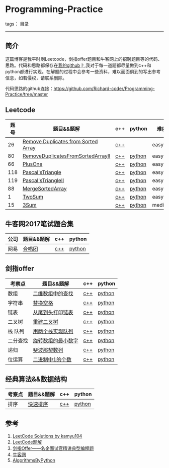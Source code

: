 # Programming-Practice

tags： 目录

---
## 简介
这篇博客是我平时刷Leetcode，剑指offer题目和牛客网上的招聘题目等的代码、思路。代码和思路都保存在[我的github](https://github.com/Richard-coder/Programming-Practice/tree/master)上,我对于每一道题都尽量做到c++和python都进行实现。在解题的过程中会参考一些资料，难以面面俱到的写出参考信息，如若侵权，请联系删除。

代码思路的github连接：https://github.com/Richard-coder/Programming-Practice/tree/master
## Leetcode
| 题号 | 题目&&题解 | c++ | python | 难度|
| ---- | ---- | ---- | ---- | ---- |
| 26 | [Remove Duplicates from Sorted Array](./Leetcode/array/RemoveDuplicatesFromSortedArray/readme.md) | [c++](./Leetcode/array/RemoveDuplicatesFromSortedArray/src/cpp/RemoveDuplicatesFromSortedArray.cpp) |  | easy |
| 80 | [RemoveDuplicatesFromSortedArrayII](./Leetcode/array/RemoveDuplicatesFromSortedArrayII/readme.md) | [c++](./Leetcode/array/RemoveDuplicatesFromSortedArrayII/src/cpp/RemoveDuplicatesFromSortedArrayII.cpp) | [python](./Leetcode/array/RemoveDuplicatesFromSortedArrayII/src/python/RemoveDuplicatesFromSortedArrayII.py) | easy |
| 66 | [PlusOne](./Leetcode/array/PlusOne/readme.md) | [c++](./Leetcode/array/PlusOne/src/cpp/PlusOne.cpp) | [python](./Leetcode/array/PlusOne/src/python/PlusOne.py) | easy |
| 118 | [Pascal'sTriangle](./Leetcode/array/Pascal'sTriangle/readme.md) | [c++](./Leetcode/array/Pascal'sTriangle/src/cpp/Pascal'sTriangle.cpp) | [python](./Leetcode/array/Pascal'sTriangle/src/python/Pascal'sTriangle.py) | easy |
| 119 | [Pascal'sTriangleII](./Leetcode/array/Pascal'sTriangleII/readme.md) | [c++](./Leetcode/array/Pascal'sTriangleII/src/cpp/Pascal'sTriangleII.cpp) | [python](./Leetcode/array/Pascal'sTriangleII/src/python/Pascal'sTriangleII.py) | easy |
| 88 | [MergeSortedArray](./Leetcode/array/MergeSortedArray/readme.md) | [c++](./Leetcode/array/MergeSortedArray/src/cpp/MergeSortedArray.cpp) | [python](./Leetcode/array/MergeSortedArray/src/python/MergeSortedArray.py) | easy |
| 1 | [TwoSum](./Leetcode/array/TwoSum/readme.md) | [c++](./Leetcode/array/TwoSum/src/cpp/TwoSum.cpp) | [python](./Leetcode/array/TwoSum/src/python/TwoSum.py) | easy |
| 15 | [3Sum](./Leetcode/array/3Sum/readme.md) | [c++](./Leetcode/array/3Sum/src/cpp/3Sum.cpp) | [python](./Leetcode/array/3Sum/src/python/3Sum.py) | medium |

## 牛客网2017笔试题合集
| 公司 | 题目&&题解 | c++ | python |
| ---- | ---- | ---- | ---- |
| 网易 | [合唱团](./牛客网2017笔试题合集/合唱团/readme.md) | [c++](./牛客网2017笔试题合集/合唱团/src/cpp/合唱团.cpp) | [python](./牛客网2017笔试题合集/合唱团/src/python/合唱团.py) |

## 剑指offer

| 考察点 | 题目&&题解 | c++ | python |
| ---- | ---- | ---- | ---- |
| 数组 | [二维数组中的查找](./剑指offer/二维数组中的查找/readme.md) | [c++](./剑指offer/二维数组中的查找/src/cpp/二维数组中的查找.cpp) | [python](./剑指offer/二维数组中的查找/src/python/二维数组中的查找.py) |
| 字符串 | [替换空格](./剑指offer/替换空格/readme.md) | [c++](./剑指offer/替换空格/src/cpp/替换空格.cpp) | [python](./剑指offer/替换空格/src/python/替换空格.py) |
| 链表 | [从尾到头打印链表](./剑指offer/从尾到头打印链表/readme.md) | [c++](./剑指offer/从尾到头打印链表/src/cpp/从尾到头打印链表.cpp) | [python](./剑指offer/从尾到头打印链表/src/python/从尾到头打印链表.py) |
| 二叉树 | [重建二叉树](./剑指offer/重建二叉树/readme.md) | [c++](./剑指offer/重建二叉树/src/cpp/重建二叉树.cpp) | [python](./剑指offer/重建二叉树/src/python/重建二叉树.py) 
| 栈 队列 | [用两个栈实现队列](./剑指offer/用两个栈实现队列/readme.md) | [c++](./剑指offer/用两个栈实现队列/src/cpp/用两个栈实现队列.cpp) | [python](./剑指offer/用两个栈实现队列/src/python/用两个栈实现队列.py) 
| 二分查找 | [旋转数组的最小数字](./剑指offer/旋转数组的最小数字/readme.md) | [c++](./剑指offer/旋转数组的最小数字/src/cpp/旋转数组的最小数字.cpp) | [python](./剑指offer/旋转数组的最小数字/src/python/旋转数组的最小数字.py) 
| 递归 | [斐波那契数列](./剑指offer/斐波那契数列/readme.md) | [c++](./剑指offer/斐波那契数列/src/cpp/斐波那契数列.cpp) | [python](./剑指offer/斐波那契数列/src/python/斐波那契数列.py)
| 位运算 | [二进制中1的个数](./剑指offer/二进制中1的个数/readme.md) | [c++](./剑指offer/二进制中1的个数/src/cpp/二进制中1的个数.cpp) | [python](./剑指offer/二进制中1的个数/src/python/二进制中1的个数.py) 
## 经典算法&&数据结构
| 考察点 | 题目&&题解 | c++ | python |
| ---- | ---- | ---- | ---- |
| 排序 | [快速排序](./经典算法&&数据结构/快速排序/readme.md) | [c++](./经典算法&&数据结构/快速排序/src/cpp/快速排序.cpp) | [python](./经典算法&&数据结构/快速排序/src/python/快速排序.py) |



## 参考

 1. [LeetCode Solutions by kamyu104](https://github.com/kamyu104/LeetCode#array)
 2. [LeetCode题解](https://github.com/soulmachine/leetcode) 
 3. [剑指Offer——名企面试官精讲典型编程题](https://github.com/gatieme/CodingInterviews)
 4. [牛客网](https://www.nowcoder.com/9087476)
 5. [AlgorithmsByPython](https://github.com/Jack-Lee-Hiter/AlgorithmsByPython)